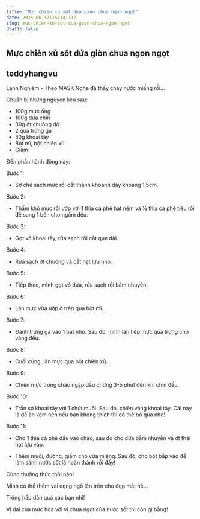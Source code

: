 ```yaml
---
title: "Mực chiên xù sốt dứa giòn chua ngon ngọt"
date: 2025-06-12T15:14:11Z
slug: muc-chien-xu-sot-dua-gion-chua-ngon-ngot
draft: false
---
```


## Mực chiên xù sốt dứa giòn chua ngon ngọt

## teddyhangvu

Lanh Nghiêm - Theo MASK
Nghe đã thấy chảy nước miếng rồi...

Chuẩn bị những nguyên liệu sau:


  
- 100g mực ống
- 100g dứa chín
- 30g ớt chuông đỏ
- 2 quả trứng gà
- 50g khoai tây
- Bột mì, bột chiên xù
- Giấm
 
 
Đến phần hành động này: 



 
 
Bước 1:

- Sơ chế sạch mực rồi cắt thành khoanh dày khoảng 1,5cm.


 
 
Bước 2:

- Thấm khô mực rồi ướp với 1 thìa cá phê hạt nêm và ½ thìa cà phê tiêu rồi để sang 1 bên cho ngấm đều.


 
 
Bước 3:

- Gọt vỏ khoai tây, rửa sạch rồi cắt que dài.


 
 
Bước 4:

- Rửa sạch ớt chuông và cắt hạt lựu nhỏ.


 
 
Bước 5:

- Tiếp theo, mình gọt vỏ dứa, rửa sạch rồi bằm nhuyễn.


 
 
Bước 6:

- Lăn mực vừa ướp ở trên qua bột mì.


 
 
Bước 7:

- Đánh trứng gà vào 1 bát nhỏ. Sau đó, mình lăn tiếp mực qua trứng cho vàng đều.


 
 
Bước 8:

- Cuối cùng, lăn mực qua bột chiên xù.


 
 
Bước 9:

- Chiên mực trong chảo ngập dầu chừng 3-5 phút đến khi chín đều.


 
 
Bước 10:

- Trần sơ khoai tây với 1 chút muối. Sau đó, chiên vàng khoai tây. Cái này là để ăn kèm nên nếu bạn không thích thì có thể bỏ qua nhé!


Bước 11:

- Cho 1 thìa cà phê dầu vào chảo, sau đó cho dứa bằm nhuyễn và ớt thái hạt lựu vào.

- Thêm muối, đường, giấm cho vừa miệng. Sau đó, cho bột bắp vào để làm sánh nước sốt là hoàn thành rồi đấy!


Cùng thưởng thức thôi nào!

Mình có thể thêm vài cọng ngò lên trên cho đẹp mắt nè...


Trông hấp dẫn quá các bạn nhỉ!



Vị dai của mực hòa với vị chua ngọt của nước sốt thì còn gì bằng!​